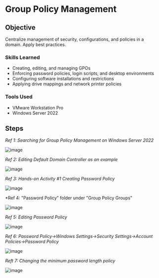 # Group Policy Management 

## Objective
  
Centralize management of security, configurations, and policies in a domain. Apply best practices.

### Skills Learned

- Creating, editing, and managing GPOs
- Enforcing password policies, login scripts, and desktop environments
- Configuring software installations and restrictions
- Applying drive mappings and network printer policies

### Tools Used

- VMware Workstation Pro
- Windows Server 2022

## Steps

*Ref 1: Searching for Group Policy Management on Windows Server 2022*

![image](https://github.com/user-attachments/assets/f8f6bf50-40e6-4a42-9dfd-aa8f349af16d)

*Ref 2: Editing Default Domain Controller as an example*

![image](https://github.com/user-attachments/assets/1ddd7b9b-9044-405c-867f-95cfdb2206e5)

*Ref 3: Hands-on Activity #1 Creating Password Policy*

![image](https://github.com/user-attachments/assets/2e7ff352-4f12-4188-b205-88c6c0e0f4d0)

*Ref 4: "Password Policy" folder under "Group Policy Groups"

![image](https://github.com/user-attachments/assets/4b8112a1-dd7f-48cd-b84a-d62b189d0c0b)

*Ref 5: Editing Password Policy*

![image](https://github.com/user-attachments/assets/f8f292e6-1478-4ba3-b0ca-884a852763f5)

*Ref 6: Password Policy->Windows Settings->Security Settings->Account Policies->Password Policy*

![image](https://github.com/user-attachments/assets/ed95ef05-5949-4f8b-88a9-a837d7b5e604)

*Reft 7: Changing the minimum password length policy*

![image](https://github.com/user-attachments/assets/9e1e735c-035d-4fbd-9da2-90e8a2eb002c)


